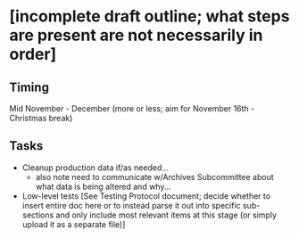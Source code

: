 # [incomplete draft outline; what steps are present are not necessarily in order]

## Timing

Mid November - December (more or less; aim for November 16th - Christmas break)

## Tasks

- Cleanup production data if/as needed...
  - also note need to communicate w/Archives Subcommittee about what data is being altered and why...
- Low-level tests [See Testing Protocol document; decide whether to insert entire doc here or to instead parse it out into specific sub-sections and only include most relevant items at this stage (or simply upload it as a separate file)]
